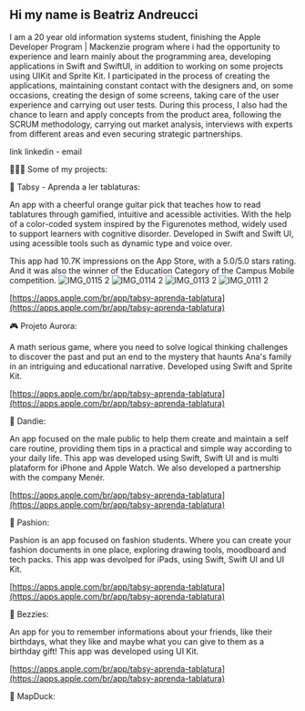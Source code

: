 
## Hi my name is Beatriz Andreucci 


I am a 20 year old information systems student, finishing the Apple Developer Program | Mackenzie program where i had the opportunity to experience and learn mainly about the programming area, developing applications in Swift and SwiftUI, in addition to working on some projects using UIKit and Sprite Kit. I participated in the process of creating the applications, maintaining constant contact with the designers and, on some occasions, creating the design of some screens, taking care of the user experience and carrying out user tests.
During this process, I also had the chance to learn and apply concepts from the product area, following the SCRUM methodology, carrying out market analysis, interviews with experts from different areas and even securing strategic partnerships.

link linkedin - email

👩🏻‍💻 Some of my projects:

🎸 Tabsy - Aprenda a ler tablaturas:

An app with a cheerful orange guitar pick that teaches how to read tablatures through gamified, intuitive and acessible activities. With the help of a color-coded system inspired by the Figurenotes method, widely used to support learners with cognitive disorder. Developed in Swift and Swift UI, using acessible tools such as dynamic type and voice over.

This app had 10.7K impressions on the App Store, with a 5.0/5.0 stars rating. And it was also the winner of the Education Category of the Campus Mobile competition.
![IMG_0115 2](https://github.com/user-attachments/assets/6c24cf76-da51-4ee2-8ced-714455de10e8)
![IMG_0114 2](https://github.com/user-attachments/assets/8bf7aa98-08ff-421f-88a0-474654887b9c)
![IMG_0113 2](https://github.com/user-attachments/assets/8ffc15e8-8172-4d8b-a324-9560221d5acf)
![IMG_0111 2](https://github.com/user-attachments/assets/4ad47c16-bd6f-4e0b-a28c-fe45e0ee1380)

[https://apps.apple.com/br/app/tabsy-aprenda-tablatura](https://apps.apple.com/br/app/tabsy-aprenda-tablatura)

🎮 Projeto Aurora:

A math serious game, where you need to solve logical thinking challenges to discover the past and put an end to the mystery that haunts Ana's family in an intriguing and educational narrative. Developed using Swift and Sprite Kit.

[https://apps.apple.com/br/app/tabsy-aprenda-tablatura](https://apps.apple.com/br/app/tabsy-aprenda-tablatura)

🎩 Dandie:

An app focused on the male public to help them create and maintain a self care routine, providing them tips in a practical and simple way according to your daily life. This app was developed using Swift, Swift UI and is multi plataform for iPhone and Apple Watch. We also developed a partnership with the company Menér.

[https://apps.apple.com/br/app/tabsy-aprenda-tablatura](https://apps.apple.com/br/app/tabsy-aprenda-tablatura)

👗 Pashion:

Pashion is an app focused on fashion students. Where you can create your fashion documents in one place, exploring drawing tools, moodboard and tech packs.
This app was devolped for iPads, using Swift, Swift UI and UI Kit.

[https://apps.apple.com/br/app/tabsy-aprenda-tablatura](https://apps.apple.com/br/app/tabsy-aprenda-tablatura)
  
🐝 Bezzies:

An app for you to remember informations about your friends, like their birthdays, what they like and maybe what you can give to them as a birthday gift!
This app was developed using UI Kit.

[https://apps.apple.com/br/app/tabsy-aprenda-tablatura](https://apps.apple.com/br/app/tabsy-aprenda-tablatura)

🐥 MapDuck:



